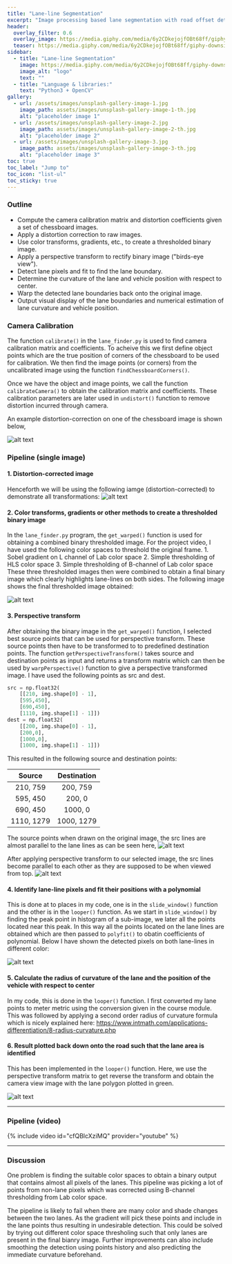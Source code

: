 ```yaml
---
title: "Lane-line Segmentation"
excerpt: "Image processing based lane segmentation with road offset detection"
header:
  overlay_filter: 0.6
  overlay_image: https://media.giphy.com/media/6y2CDkejojfOBt68ff/giphy-downsized-large.gif
  teaser: https://media.giphy.com/media/6y2CDkejojfOBt68ff/giphy-downsized-large.gif
sidebar:
  - title: "Lane-line Segmentation"
    image: https://media.giphy.com/media/6y2CDkejojfOBt68ff/giphy-downsized-large.gif
    image_alt: "logo"
    text: ""
  - title: "Language & libraries:"
    text: "Python3 + OpenCV"
gallery:
  - url: /assets/images/unsplash-gallery-image-1.jpg
    image_path: assets/images/unsplash-gallery-image-1-th.jpg
    alt: "placeholder image 1"
  - url: /assets/images/unsplash-gallery-image-2.jpg
    image_path: assets/images/unsplash-gallery-image-2-th.jpg
    alt: "placeholder image 2"
  - url: /assets/images/unsplash-gallery-image-3.jpg
    image_path: assets/images/unsplash-gallery-image-3-th.jpg
    alt: "placeholder image 3"
toc: true
toc_label: "Jump to"
toc_icon: "list-ul"
toc_sticky: true
---
```


### Outline
* Compute the camera calibration matrix and distortion coefficients given a set of chessboard images.
* Apply a distortion correction to raw images.
* Use color transforms, gradients, etc., to create a thresholded binary image.
* Apply a perspective transform to rectify binary image ("birds-eye view").
* Detect lane pixels and fit to find the lane boundary.
* Determine the curvature of the lane and vehicle position with respect to center.
* Warp the detected lane boundaries back onto the original image.
* Output visual display of the lane boundaries and numerical estimation of lane curvature and vehicle position.

[//]: # (Image References)

[image1]: /assets/images/md_images/p-lane-lines/chess.jpg "Undistorted"
[image2]: /assets/images/md_images/p-lane-lines/undist1.png "Road Transformed"
[image3]: /assets/images/md_images/p-lane-lines/sxbinary.png "Binary Example"
[image4]: /assets/images/md_images/p-lane-lines/combined_poly.png "Warp Example"
[image41]: /assets/images/md_images/p-lane-lines/binary_warped.png "Warp Example"
[image5]: /assets/images/md_images/p-lane-lines/out_img.png "Fit Visual"
[image6]: /assets/images/md_images/p-lane-lines/out.png "Output"
[video1]: ./project_video.mp4 "Video"

### Camera Calibration

The function `calibrate()` in the `lane_finder.py` is used to find camera calibration matrix and coefficients. To acheive this we first define object points which are the true position of corners of the chessboard to be used for calibration. We then find the image points (or corners) from the uncalibrated image using the function `findChessboardCorners()`.

Once we have the object and image points, we call the function `calibrateCamera()` to obtain the calibration matrix and coefficients. These calibration parameters are later used in `undistort()` function to remove distortion incurred through camera. 

An example distortion-correction on one of the chessboard image is shown below,

![alt text][image1]

### Pipeline (single image)

#### 1. Distortion-corrected image

Henceforth we will be using the following iamge (distortion-corrected) to demonstrate all transformations:
![alt text][image2]

#### 2. Color transforms, gradients or other methods to create a thresholded binary image

In the `lane_finder.py` program, the `get_warped()` function is used for obtaining a combined binary thresholded image.
For the project video, I have used the following color spaces to threshold the original frame.
    1. Sobel gradient on L channel of Lab color space
    2. Simple thresholding of HLS color space
    3. Simple thresholding of B-channel of Lab color space
These three thresholded images then were combined to obtain a final binary image which clearly highlights lane-lines on both sides. The following image shows the final thresholded image obtained:

![alt text][image3]

#### 3. Perspective transform

After obtaining the binary image in the `get_warped()` function, I selected best source points that can be used for perspective transform. These source points then have to be transformed to to predefined destination points. The function  `getPerspectiveTransform()` takes source and destination points as input and returns a transform matrix which can then be used by `warpPerspective()` function to give a perspective transformed image. I have used the following points as src and dest.

```python
src = np.float32(
    [[210, img.shape[0] - 1],
    [595,450],
    [690,450],
    [1110, img.shape[1] - 1]])
dest = np.float32(
    [[200, img.shape[0] - 1],
    [200,0],
    [1000,0],
    [1000, img.shape[1] - 1]])
```

This resulted in the following source and destination points:

| Source        | Destination   | 
|:-------------:|:-------------:| 
| 210, 759      | 200, 759        | 
| 595, 450      | 200, 0      |
| 690, 450     | 1000, 0      |
| 1110, 1279      | 1000, 1279        |

The source points when drawn on the original image, the src lines are almost parallel to the lane lines as can be seen here, 
![alt text][image4]

After applying perspective transform to our selected image, the src lines become parallel to each other as they are supposed to be when viewed from top.
![alt text][image41]

#### 4. Identify lane-line pixels and fit their positions with a polynomial

This is done at to places in my code, one is in the `slide_window()` function and the other is in the `looper()` function. As we start in `slide_window()` by finding the peak point in histogram of a sub-image, we later all the points located near this peak. In this way all the points located on the lane lines are obtained which are then passed to `polyfit()` to obatin coefficients of polynomial. Below I have shown the detected pixels on both lane-lines in different color:

![alt text][image5]

#### 5. Calculate the radius of curvature of the lane and the position of the vehicle with respect to center

In my code, this is done in the `looper()` function. I first converted my lane points to meter metric using the conversion given in the course module. This was followed by applying a second order radius of curvature formula which is nicely explained here: https://www.intmath.com/applications-differentiation/8-radius-curvature.php

#### 6. Result plotted back down onto the road such that the lane area is identified

This has been implemented in the `looper()` function. Here, we use the perspective transform matrix to get reverse the transform and obtain the camera view image with the lane polygon plotted in green. 

![alt text][image6]

---

### Pipeline (video)

{% include video id="cfQBlcXziMQ" provider="youtube" %}

---

### Discussion

One problem is finding the suitable color spaces to obtain a binary output that contains almost all pixels of the lanes. This pipeline was picking a lot of points from non-lane pixels which was corrected using B-channel thresholding from Lab color space. 

The pipeline is likely to fail when there are many color and shade changes between the two lanes. As the gradient will pick these points and include in the lane points thus resulting in undesirable detection. This could be solved by trying out different color space thresholing such that only lanes are present in the final bianry image. Further improvements can also include smoothing the detection using points history and also predicting the immediate curvature beforehand.
